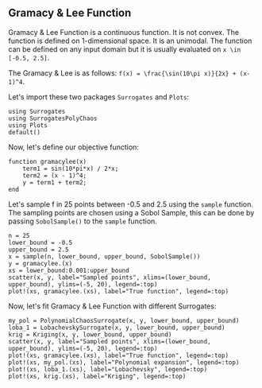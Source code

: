 ## Gramacy & Lee Function

Gramacy & Lee Function is a continuous function. It is not convex. The function is defined on 1-dimensional space. It is an unimodal. The function can be defined on any input domain but it is usually evaluated on
``x \in [-0.5, 2.5]``.

The Gramacy & Lee is as follows:
``f(x) = \frac{\sin(10\pi x)}{2x} + (x-1)^4``.

Let's import these two packages `Surrogates` and `Plots`:

```@example gramacylee1D
using Surrogates
using SurrogatesPolyChaos
using Plots
default()
```

Now, let's define our objective function:

```@example gramacylee1D
function gramacylee(x)
    term1 = sin(10*pi*x) / 2*x;
    term2 = (x - 1)^4;
    y = term1 + term2;
end
```

Let's sample f in 25 points between -0.5 and 2.5 using the `sample` function. The sampling points are chosen using a Sobol Sample, this can be done by passing `SobolSample()` to the `sample` function.

```@example gramacylee1D
n = 25
lower_bound = -0.5
upper_bound = 2.5
x = sample(n, lower_bound, upper_bound, SobolSample())
y = gramacylee.(x)
xs = lower_bound:0.001:upper_bound
scatter(x, y, label="Sampled points", xlims=(lower_bound, upper_bound), ylims=(-5, 20), legend=:top)
plot!(xs, gramacylee.(xs), label="True function", legend=:top)
```

Now, let's fit Gramacy & Lee Function with different Surrogates:

```@example gramacylee1D
my_pol = PolynomialChaosSurrogate(x, y, lower_bound, upper_bound)
loba_1 = LobachevskySurrogate(x, y, lower_bound, upper_bound)
krig = Kriging(x, y, lower_bound, upper_bound)
scatter(x, y, label="Sampled points", xlims=(lower_bound, upper_bound), ylims=(-5, 20), legend=:top)
plot!(xs, gramacylee.(xs), label="True function", legend=:top)
plot!(xs, my_pol.(xs), label="Polynomial expansion", legend=:top)
plot!(xs, loba_1.(xs), label="Lobachevsky", legend=:top)
plot!(xs, krig.(xs), label="Kriging", legend=:top)
```
